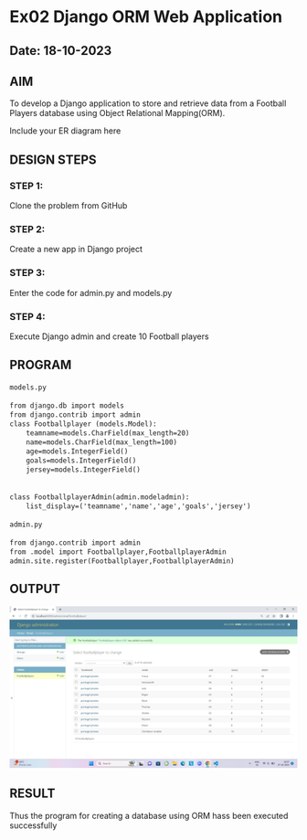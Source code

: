 # Ex02 Django ORM Web Application
## Date: 18-10-2023

## AIM
To develop a Django application to store and retrieve data from a Football Players database using Object Relational Mapping(ORM).



Include your ER diagram here

## DESIGN STEPS

### STEP 1:
Clone the problem from GitHub

### STEP 2:
Create a new app in Django project

### STEP 3:
Enter the code for admin.py and models.py

### STEP 4:
Execute Django admin and create 10 Football players

## PROGRAM
```
models.py

from django.db import models
from django.contrib import admin
class Footballplayer (models.Model):
    teamname=models.CharField(max_length=20)
    name=models.CharField(max_length=100)
    age=models.IntegerField()
    goals=models.IntegerField()
    jersey=models.IntegerField()


class FootballplayerAdmin(admin.modeladmin):
    list_display=('teamname','name','age','goals','jersey')

admin.py

from django.contrib import admin
from .model import Footballplayer,FootballplayerAdmin
admin.site.register(Footballplayer,FootballplayerAdmin)

```

## OUTPUT
![Alt text](<Screenshot (2).png>)
## RESULT
Thus the program for creating a database using ORM hass been executed successfully
